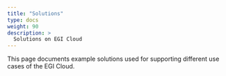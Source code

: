 ```yaml
---
title: "Solutions"
type: docs
weight: 90
description: >
  Solutions on EGI Cloud
---
```


This page documents example solutions used for supporting different use
cases of the EGI Cloud.
